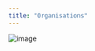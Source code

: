 ```yaml
---
title: "Organisations"
---
```


![image](https://raw.githubusercontent.com/osunyorg/admin/refs/heads/main/app/assets/images/communication/blocks/templates/organizations.jpg)

```yaml {filename="Données Hugo"}

```